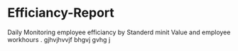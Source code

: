 # Efficiancy-Report
Daily Monitoring  employee  efficiancy   by  Standerd minit Value  and  employee workhours .
gjhvjhvvjf bhgvj  gvhg j 
